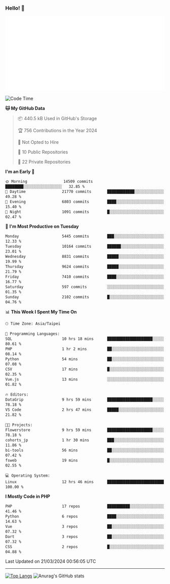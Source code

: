 ### Hello! 👋

![Metrics](/metrics.classic.svg)

<!--START_SECTION:waka-->
![Code Time](http://img.shields.io/badge/Code%20Time-1%2C254%20hrs%2013%20mins-blue)

**🐱 My GitHub Data** 

> 📦 440.5 kB Used in GitHub's Storage 
 > 
> 🏆 756 Contributions in the Year 2024
 > 
> 🚫 Not Opted to Hire
 > 
> 📜 10 Public Repositories 
 > 
> 🔑 22 Private Repositories 
 > 
**I'm an Early 🐤** 

```text
🌞 Morning                14509 commits       ████████░░░░░░░░░░░░░░░░░   32.85 % 
🌆 Daytime                21770 commits       ████████████░░░░░░░░░░░░░   49.28 % 
🌃 Evening                6803 commits        ████░░░░░░░░░░░░░░░░░░░░░   15.40 % 
🌙 Night                  1091 commits        █░░░░░░░░░░░░░░░░░░░░░░░░   02.47 % 
```
📅 **I'm Most Productive on Tuesday** 

```text
Monday                   5445 commits        ███░░░░░░░░░░░░░░░░░░░░░░   12.33 % 
Tuesday                  10164 commits       ██████░░░░░░░░░░░░░░░░░░░   23.01 % 
Wednesday                8831 commits        █████░░░░░░░░░░░░░░░░░░░░   19.99 % 
Thursday                 9624 commits        █████░░░░░░░░░░░░░░░░░░░░   21.79 % 
Friday                   7410 commits        ████░░░░░░░░░░░░░░░░░░░░░   16.77 % 
Saturday                 597 commits         ░░░░░░░░░░░░░░░░░░░░░░░░░   01.35 % 
Sunday                   2102 commits        █░░░░░░░░░░░░░░░░░░░░░░░░   04.76 % 
```


📊 **This Week I Spent My Time On** 

```text
🕑︎ Time Zone: Asia/Taipei

💬 Programming Languages: 
SQL                      10 hrs 18 mins      ████████████████████░░░░░   80.61 % 
PHP                      1 hr 2 mins         ██░░░░░░░░░░░░░░░░░░░░░░░   08.14 % 
Python                   54 mins             ██░░░░░░░░░░░░░░░░░░░░░░░   07.08 % 
CSV                      17 mins             █░░░░░░░░░░░░░░░░░░░░░░░░   02.35 % 
Vue.js                   13 mins             ░░░░░░░░░░░░░░░░░░░░░░░░░   01.82 % 

🔥 Editors: 
DataGrip                 9 hrs 59 mins       ████████████████████░░░░░   78.18 % 
VS Code                  2 hrs 47 mins       █████░░░░░░░░░░░░░░░░░░░░   21.82 % 

🐱‍💻 Projects: 
Flowerstore              9 hrs 59 mins       ████████████████████░░░░░   78.18 % 
cohorts_jp               1 hr 30 mins        ███░░░░░░░░░░░░░░░░░░░░░░   11.86 % 
bi-tools                 56 mins             ██░░░░░░░░░░░░░░░░░░░░░░░   07.42 % 
fsweb                    19 mins             █░░░░░░░░░░░░░░░░░░░░░░░░   02.55 % 

💻 Operating System: 
Linux                    12 hrs 46 mins      █████████████████████████   100.00 % 
```

**I Mostly Code in PHP** 

```text
PHP                      17 repos            ██████████░░░░░░░░░░░░░░░   41.46 % 
Python                   6 repos             ████░░░░░░░░░░░░░░░░░░░░░   14.63 % 
Vue                      3 repos             ██░░░░░░░░░░░░░░░░░░░░░░░   07.32 % 
Dart                     3 repos             ██░░░░░░░░░░░░░░░░░░░░░░░   07.32 % 
CSS                      2 repos             █░░░░░░░░░░░░░░░░░░░░░░░░   04.88 % 
```




 Last Updated on 21/03/2024 00:56:05 UTC
<!--END_SECTION:waka-->

<hr>

<span style="display:inline-block">[![Top Langs](https://github-readme-stats.vercel.app/api/top-langs/?username=maureendadap&layout=compact&theme=transparent)](https://github.com/anuraghazra/github-readme-stats)</span>
<span style="display:inline-block">![Anurag's GitHub stats](https://github-readme-stats.vercel.app/api?username=maureendadap&show_icons=true&theme=transparent&count_private=true)</span>

<!--
**MaureenDadap/maureendadap** is a ✨ _special_ ✨ repository because its `README.md` (this file) appears on your GitHub profile.

Here are some ideas to get you started:

- 🔭 I’m currently working on ...
- 🌱 I’m currently learning ...
- 👯 I’m looking to collaborate on ...
- 🤔 I’m looking for help with ...
- 💬 Ask me about ...
- 📫 How to reach me: ...
- 😄 Pronouns: ...
- ⚡ Fun fact: ...
-->
